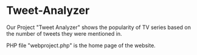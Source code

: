 # Tweet-Analyzer
Our Project "Tweet Analyzer" shows the popularity of TV series based on the number of tweets they were mentioned in. 

PHP file "webproject.php" is the home page of the website.

